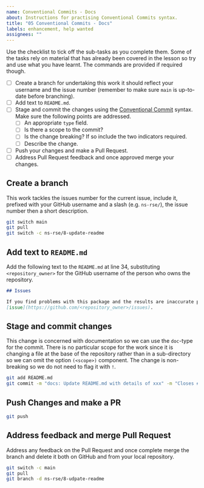 ```yaml
---
name: Conventional Commits - Docs
about: Instructions for practising Conventional Commits syntax.
title: "05 Conventional Commits - Docs"
labels: enhancement, help wanted
assignees: ""
---
```


Use the checklist to tick off the sub-tasks as you complete them. Some of the tasks rely on material that has already
been covered in the lesson so try and use what you have learnt. The commands are provided if required though.

- [ ] Create a branch for undertaking this work it should reflect your username and the issue number (remember to make
      sure `main` is up-to-date before branching).
- [ ] Add text to `README.md`.
- [ ] Stage and commit the changes using the [Conventional Commit](https://www.conventionalcommits.org/en/v1.0.0/)
      syntax. Make sure the following points are addressed.
  - [ ] An appropriate `type` field.
  - [ ] Is there a scope to the commit?
  - [ ] Is the change breaking? If so include the two indicators required.
  - [ ] Describe the change.
- [ ] Push your changes and make a Pull Request.
- [ ] Address Pull Request feedback and once approved merge your changes.

## Create a branch

This work tackles the issues number for the current issue, include it, prefixed with your GitHub username and a slash
(e.g. `ns-rse/`), the issue number then a short description.

```bash
git switch main
git pull
git switch -c ns-rse/8-update-readme
```

## Add text to `README.md`

Add the following text to the `README.md` at line 34, substituting `<repository_owner>` for the GitHub username of the
person who owns the repository.

```markdown
## Issues

If you find problems with this package and the results are inaccurate please create an
[issue](https://github.com/<repository_owner>/issues).
```

## Stage and commit changes

This change is concerned with documentation so we can use the `doc`-type for the commit. There is no particular scope
for the work since it is changing a file at the base of the repository rather than in a sub-directory so we can omit the
option `(<scope>)` component. The change is non-breaking so we do not need to flag it with `!`.

```bash
git add README.md
git commit -m "docs: Update README.md with details of xxx" -m "Closes #8 "
```

## Push Changes and make a PR

```bash
git push
```

## Address feedback and merge Pull Request

Address any feedback on the Pull Request and once complete merge the branch and delete it both on GitHub and from your
local repository.

```bash
git switch -c main
git pull
git branch -d ns-rse/8-udpate-readme
```
